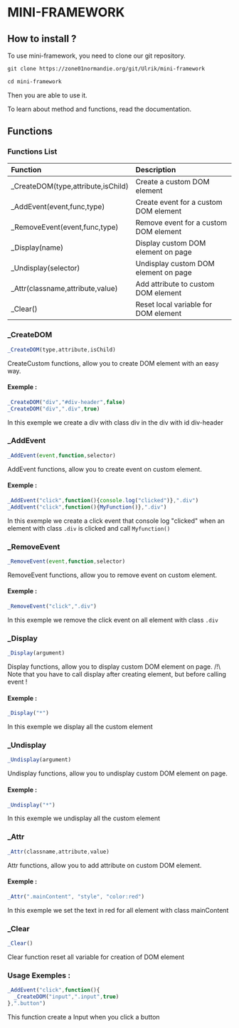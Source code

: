 # MINI-FRAMEWORK

## How to install ?

To use mini-framework, you need to clone our git repository.

```txt
git clone https://zone01normandie.org/git/Ulrik/mini-framework

cd mini-framework
```

Then you are able to use it.

To learn about method and functions, read the documentation.

## Functions

### Functions List

| Function                               | Description                          |
| :--------                              | :-------                             |
| _CreateDOM(type,attribute,isChild)     | Create a custom DOM element          | 
| _AddEvent(event,func,type)             | Create event for a custom DOM element|
| _RemoveEvent(event,func,type)          | Remove event for a custom DOM element|
| _Display(name)                         | Display custom DOM element on page   |
| _Undisplay(selector)                   | Undisplay custom DOM element on page |
| _Attr(classname,attribute,value)       | Add attribute to custom DOM element  |
| _Clear()                               | Reset local variable for DOM element |

### _CreateDOM

```js
_CreateDOM(type,attribute,isChild)
```

CreateCustom functions, allow you to create DOM element with an easy way.

#### Exemple : 

```js
_CreateDOM("div","#div-header",false)
_CreateDOM("div",".div",true)
```

In this exemple we create a div with class div in the div with id div-header

### _AddEvent

```js
_AddEvent(event,function,selector)
```

AddEvent functions, allow you to create event on custom element.

#### Exemple : 

```js
_AddEvent("click",function(){console.log("clicked")},".div")
_AddEvent("click",function(){MyFunction()},".div")
```

In this exemple we create a click event that console log "clicked" when an element with class `.div` is clicked and call `Myfunction()`

### _RemoveEvent

```js
_RemoveEvent(event,function,selector)
```

RemoveEvent functions, allow you to remove event on custom element.

#### Exemple : 

```js
_RemoveEvent("click",".div")
```

In this exemple we remove the click event on all element with class `.div`

### _Display

```js
_Display(argument)
```

Display functions, allow you to display custom DOM element on page.
/!\ Note that you have to call display after creating element, but before calling event !  

#### Exemple : 

```js
_Display("*")
```

In this exemple we display all the custom element

### _Undisplay

```js
_Undisplay(argument)
```

Undisplay functions, allow you to undisplay custom DOM element on page. 

#### Exemple : 

```js
_Undisplay("*")
```

In this exemple we undisplay all the custom element


### _Attr

```js
_Attr(classname,attribute,value)
```

Attr functions, allow you to add attribute on custom DOM element.

#### Exemple : 

```js
_Attr(".mainContent", "style", "color:red")
```

In this exemple we set the text in red for all element with class mainContent

### _Clear

```js
_Clear()
```

Clear function reset all variable for creation of DOM element 

### Usage Exemples : 

```js
_AddEvent("click",function(){
  _CreateDOM("input",".input",true)
},".button")
```

This function create a Input when you click a button